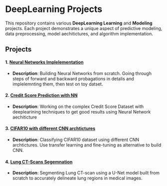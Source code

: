 # DeepLearning Projects

This repository contains various **DeepLearning Learning** and **Modeling** projects. Each project demonstrates a unique aspect of predictive modeling, data preprocessing, model aechitictures, and algorithm implementation.

## Projects

#### 1. [Neural Networks Implelementation](./Neural_Networks_Implelementation)
   - **Description**: Building Neural Networks from scratch. Going through steps of forward and backward probagations in detalis and implelemnting them, then test on toy datset.

#### 2. [Credit Score Prediction with NN](./Credit_Score_Prediction_with_NN)
   - **Description**: Working on the complex Credit Score Dataset with deeplearining techniques to get good results using Neural Network aechiticture

#### 3. [CIFAR10 with different CNN archtictures](./CIFAR10_with_different_CNN_archtictures)
   - **Description**: Classifying CIFAR10 dataset using different CNN archtictures. Use transfer learning and fine-tuning as alternative to build CNN.

#### 4. [Lung CT-Scans Segemnation](./Lung_CT-Scans_Segemnation)
   - **Description**: Segmenting Lung CT-scan using a U-Net model built from scratch to accurately delineate lung regions in medical images.




